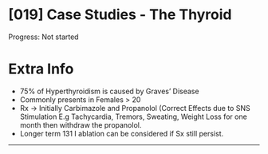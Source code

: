 # [019] Case Studies - The Thyroid

Progress: Not started

# Extra Info

- 75% of Hyperthyroidism is caused by Graves’ Disease
- Commonly presents in Females > 20
- Rx → Initially Carbimazole and Propanolol (Correct Effects due to SNS Stimulation E.g Tachycardia, Tremors, Sweating, Weight Loss for one month then withdraw the propanolol.
- Longer term 131 I ablation can be considered if Sx still persist.

---